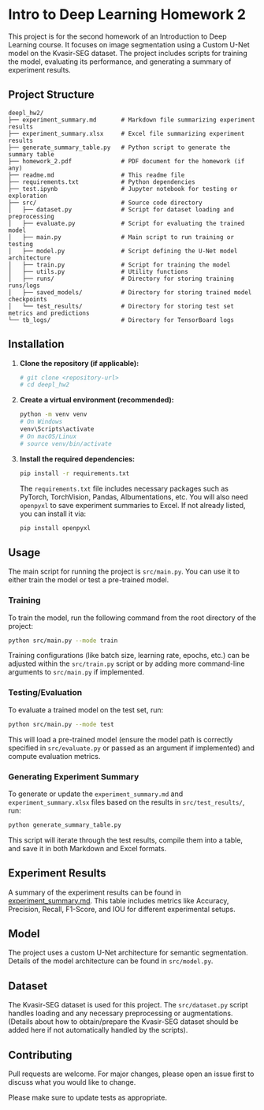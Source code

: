 # Intro to Deep Learning Homework 2

This project is for the second homework of an Introduction to Deep Learning course. It focuses on image segmentation using a Custom U-Net model on the Kvasir-SEG dataset. The project includes scripts for training the model, evaluating its performance, and generating a summary of experiment results.

## Project Structure

```
deepl_hw2/
├── experiment_summary.md       # Markdown file summarizing experiment results
├── experiment_summary.xlsx     # Excel file summarizing experiment results
├── generate_summary_table.py   # Python script to generate the summary table
├── homework_2.pdf              # PDF document for the homework (if any)
├── readme.md                   # This readme file
├── requirements.txt            # Python dependencies
├── test.ipynb                  # Jupyter notebook for testing or exploration
├── src/                        # Source code directory
│   ├── dataset.py              # Script for dataset loading and preprocessing
│   ├── evaluate.py             # Script for evaluating the trained model
│   ├── main.py                 # Main script to run training or testing
│   ├── model.py                # Script defining the U-Net model architecture
│   ├── train.py                # Script for training the model
│   ├── utils.py                # Utility functions
│   ├── runs/                   # Directory for storing training runs/logs
│   ├── saved_models/           # Directory for storing trained model checkpoints
│   └── test_results/           # Directory for storing test set metrics and predictions
└── tb_logs/                    # Directory for TensorBoard logs
```

## Installation

1.  **Clone the repository (if applicable):**
    ```bash
    # git clone <repository-url>
    # cd deepl_hw2
    ```
2.  **Create a virtual environment (recommended):**
    ```bash
    python -m venv venv
    # On Windows
    venv\Scripts\activate
    # On macOS/Linux
    # source venv/bin/activate
    ```
3.  **Install the required dependencies:**
    ```bash
    pip install -r requirements.txt
    ```
    The `requirements.txt` file includes necessary packages such as PyTorch, TorchVision, Pandas, Albumentations, etc. You will also need `openpyxl` to save experiment summaries to Excel. If not already listed, you can install it via:
    ```bash
    pip install openpyxl
    ```

## Usage

The main script for running the project is `src/main.py`. You can use it to either train the model or test a pre-trained model.

### Training

To train the model, run the following command from the root directory of the project:

```bash
python src/main.py --mode train
```

Training configurations (like batch size, learning rate, epochs, etc.) can be adjusted within the `src/train.py` script or by adding more command-line arguments to `src/main.py` if implemented.

### Testing/Evaluation

To evaluate a trained model on the test set, run:

```bash
python src/main.py --mode test
```

This will load a pre-trained model (ensure the model path is correctly specified in `src/evaluate.py` or passed as an argument if implemented) and compute evaluation metrics.

### Generating Experiment Summary

To generate or update the `experiment_summary.md` and `experiment_summary.xlsx` files based on the results in `src/test_results/`, run:

```bash
python generate_summary_table.py
```
This script will iterate through the test results, compile them into a table, and save it in both Markdown and Excel formats.

## Experiment Results

A summary of the experiment results can be found in [experiment_summary.md](experiment_summary.md). This table includes metrics like Accuracy, Precision, Recall, F1-Score, and IOU for different experimental setups.

## Model

The project uses a custom U-Net architecture for semantic segmentation. Details of the model architecture can be found in `src/model.py`.

## Dataset

The Kvasir-SEG dataset is used for this project. The `src/dataset.py` script handles loading and any necessary preprocessing or augmentations.
(Details about how to obtain/prepare the Kvasir-SEG dataset should be added here if not automatically handled by the scripts).

## Contributing

Pull requests are welcome. For major changes, please open an issue first to discuss what you would like to change.

Please make sure to update tests as appropriate.